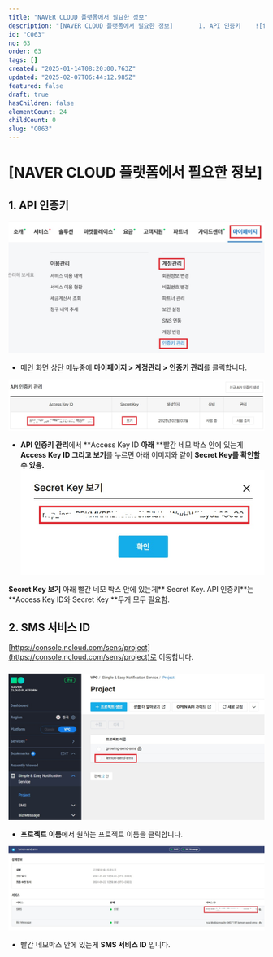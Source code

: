 ```yaml
---
title: "NAVER CLOUD 플랫폼에서 필요한 정보"
description: "[NAVER CLOUD 플랫폼에서 필요한 정보]       1. API 인증키    ![file](https://image.lemoncloud.io/c6c792b9-9207-4478-9a60-552edd619e62)  - 메인 화면 상단 메뉴중에 **마이페이지 >..."
id: "C063"
no: 63
order: 63
tags: []
created: "2025-01-14T08:20:00.763Z"
updated: "2025-02-07T06:44:12.985Z"
featured: false
draft: true
hasChildren: false
elementCount: 24
childCount: 0
slug: "C063"
---
```


# [NAVER CLOUD 플랫폼에서 필요한 정보]



## 1. API 인증키



![file](/images/c6cc15b9a812e9be667c6b37bea1ea06.jpg)

- 메인 화면 상단 메뉴중에 **마이페이지 > 계정관리 > 인증키 관리**를 클릭합니다.


![file](/images/06f6efcf15114e390d240187c93b2a4b.jpg)

- **API 인증키 관리**에서 **Access Key ID **아래** **빨간 네모 박스 안에 있는게 **Access Key ID **그리고** 보기**를 누르면 아래 이미지와 같이 **Secret Key를 확인할 수 있음.**
![file](/images/dea569e997c95b569bdf1bb01fbe557a.jpg)

**Secret Key 보기** 아래 빨간 네모 박스 안에 있는게** Secret Key.  API 인증키**는 **Access Key ID와 Secret Key **두개 모두 필요함.



## 2. SMS 서비스 ID



[https://console.ncloud.com/sens/project](https://console.ncloud.com/sens/project)로 이동합니다.

### 

![file](/images/22185bbb103d6480d1798c768c88e6ea.jpg)

- **프로젝트 이름**에서 원하는 프로젝트 이름을 클릭합니다.


![file](/images/70081dce660b745838254eb024fe0b91.jpg)

- 빨간 네모박스 안에 있는게 **SMS 서비스 ID** 입니다.
